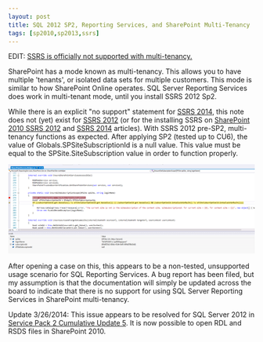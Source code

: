 ```yaml
---
layout: post
title: SQL 2012 SP2, Reporting Services, and SharePoint Multi-Tenancy
tags: [sp2010,sp2013,ssrs]
---
```


EDIT: [SSRS is officially not supported with multi-tenancy.](https://msdn.microsoft.com/en-us/library/jj219068(v=sql.110).aspx)

SharePoint has a mode known as multi-tenancy. This allows you to have multiple 'tenants', or isolated data sets for multiple customers. This mode is similar to how SharePoint Online operates. SQL Server Reporting Services does work in multi-tenant mode, until you install SSRS 2012 Sp2.

While there is an explicit "no support" statement for [SSRS 2014](https://msdn.microsoft.com/en-us/library/jj219068.aspx), this note does not (yet) exist for [SSRS 2012](https://msdn.microsoft.com/en-us/library/jj219068(v=sql.110).aspx) (or for the installing SSRS on [SharePoint 2010 SSRS 2012](https://msdn.microsoft.com/en-us/library/gg492276(v=sql.110).aspx) and [SSRS 2014](https://msdn.microsoft.com/en-us/library/gg492276(v=sql.120).aspx) articles). With SSRS 2012 pre-SP2, multi-tenancy functions as expected. After applying SP2 (tested up to CU6), the value of Globals.SPSiteSubscriptionId is a null value. This value must be equal to the SPSite.SiteSubscription value in order to function properly.

![SSRS2012Sp2MT](/assets/images/2015/03/SSRS2012Sp2MT.png)

After opening a case on this, this appears to be a non-tested, unsupported usage scenario for SQL Reporting Services. A bug report has been filed, but my assumption is that the documentation will simply be updated across the board to indicate that there is no support for using SQL Server Reporting Services in SharePoint multi-tenancy.

Update 3/26/2014: This issue appears to be resolved for SQL Server 2012 in [Service Pack 2 Cumulative Update 5](http://support.microsoft.com/en-us/kb/3037255). It is now possible to open RDL and RSDS files in SharePoint 2010.